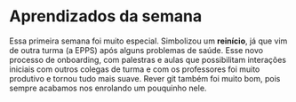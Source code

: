 # Aprendizados da semana

Essa primeira semana foi muito especial. Simbolizou um **reinício**, já que vim de outra turma (a EPPS) após alguns problemas de saúde.
Esse novo processo de onboarding, com palestras e aulas que possibilitam interações iniciais com outros colegas de turma e com os professores foi muito produtivo e tornou tudo mais suave. Rever git também foi muito bom, pois sempre acabamos nos enrolando um pouquinho nele.
